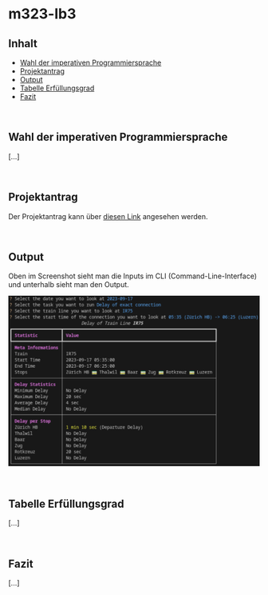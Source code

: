 # m323-lb3

## Inhalt

- [Wahl der imperativen Programmiersprache](#wahl-der-imperativen-programmiersprache)
- [Projektantrag](#projektantrag)
- [Output](#output)
- [Tabelle Erfüllungsgrad](#tabelle-erfüllungsgrad)
- [Fazit](#fazit)

<br>

## Wahl der imperativen Programmiersprache

[...]

<br>

## Projektantrag

Der Projektantrag kann über [diesen Link](https://drive.google.com/drive/folders/1kZ_z_9GNwy37w36knby9_Ms1ZBDYCj99) angesehen werden.

<br>

## Output

Oben im Screenshot sieht man die Inputs im CLI (Command-Line-Interface) und unterhalb sieht man den Output.

![](/images/cli.png)

<br>

## Tabelle Erfüllungsgrad

[...]

<br>

## Fazit

[...]

<br>
